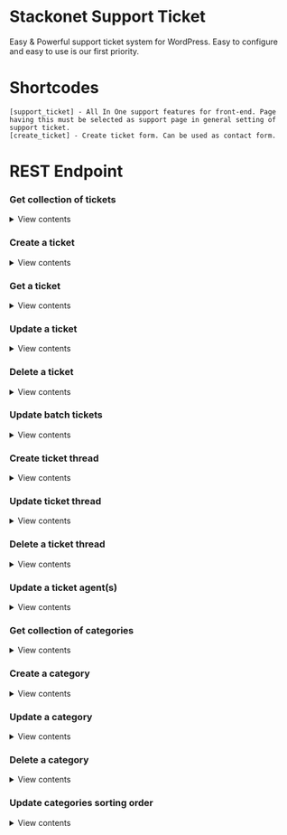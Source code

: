 # Stackonet Support Ticket
Easy & Powerful support ticket system for WordPress. Easy to configure and easy to use is our first priority.

# Shortcodes
```
[support_ticket] - All In One support features for front-end. Page having this must be selected as support page in general setting of support ticket.
[create_ticket] - Create ticket form. Can be used as contact form.
```

# REST Endpoint

### Get collection of tickets

<details>
<summary>View contents</summary>


Endpoint

`[GET /wp-json/stackonet-support-ticket/v1/tickets]`

Params:

| Property          | Type      | Required  | Default   | Description                                                           |
|-------------------|-----------|-----------|-----------|-----------------------------------------------------------------------|
| `page`            | integer   | **no**    | `1`       | Current page of the collection.                                       |
| `per_page`        | integer   | **no**    | `10`      | Maximum number of items to be returned in result set.                 |
| `search`          | string    | **no**    | `null`    | Limit results to those matching a string.                             |
| `city`            | string    | **no**    | `null`    | Limit results to those matching a city.                               |
| `ticket_status`   | integer   | **no**    | `null`    | Limit results to those matching ticket status.                        |
| `ticket_category` | integer   | **no**    | `null`    | Limit results to those matching ticket category.                      |
| `ticket_priority` | integer   | **no**    | `null`    | Limit results to those matching ticket priority.                      |
| `agent`           | integer   | **no**    | `null`    | Agent user id. Limit results to those matching support ticket agents  |


</details>

### Create a ticket

<details>
<summary>View contents</summary>


Endpoint

`[POST /wp-json/stackonet-support-ticket/v1/tickets]`

Params:

| Property          | Type      | Required  | Default   | Description                   |
|-------------------|-----------|-----------|-----------|-------------------------------|
| `name`            | string    | **yes**   | `null`    | User full name.               |
| `email`           | string    | **yes**   | `null`    | User email address.           |
| `subject`         | string    | **yes**   | `null`    | Ticket subject.               |
| `content`         | string    | **yes**   | `null`    | Ticket content.               |
| `phone_number`    | string    | **no**    | `null`    | User phone number.            |
| `category`        | integer   | **no**    | `null`    | Ticket category id.           |
| `status`          | integer   | **no**    | `null`    | Ticket status id.             |
| `priority`        | integer   | **no**    | `null`    | Ticket priority.              |
| `attachments`     | array     | **no**    | `[]`      | Array of WordPress media ID.  |


</details>

### Get a ticket

<details>
<summary>View contents</summary>


Endpoint

`[GET /wp-json/stackonet-support-ticket/v1/tickets/{id}]`

Replace `{id}` with actual ticket id.

</details>

### Update a ticket

<details>
<summary>View contents</summary>


Endpoint

`[POST|PUT|PATCH /wp-json/stackonet-support-ticket/v1/tickets/{id}]`

Replace `{id}` with actual ticket id.

Params: This endpoint accept same argument as create endpoint.

</details>

### Delete a ticket

<details>
<summary>View contents</summary>


Endpoint

`[DELETE /wp-json/stackonet-support-ticket/v1/tickets/{id}]`

Replace `{id}` with actual ticket id.

Params:

| Property  | Type     | Required | Default | Description                                        |
|-----------|----------|----------|---------|----------------------------------------------------|
| `action`  | string   | **no**   | `trash` | Value can be `trash` or `restore` or `delete`.     |


</details>

### Update batch tickets

<details>
<summary>View contents</summary>


Endpoint

`[POST /wp-json/stackonet-support-ticket/v1/tickets/batch]`

Params:

| Property  | Type     | Required | Default | Description                           |
|-----------|----------|----------|---------|---------------------------------------|
| `trash`   | array    | **no**   | `[]`    | Array of ticket id to be trashed.     |
| `restore` | array    | **no**   | `[]`    | Array of ticket id to be restored.    |
| `delete`  | array    | **no**   | `[]`    | Array of ticket id to be deleted.     |

</details>

### Create ticket thread

<details>
<summary>View contents</summary>


Endpoint

`[POST /wp-json/stackonet-support-ticket/v1/tickets/{id}/thread]`

Replace `{id}` with actual ticket id.

Params:

| Property              | Type     | Required | Default | Description                                                                           |
|-----------------------|----------|----------|---------|---------------------------------------------------------------------------------------|
| `thread_type`         | string   | **no**   | `null`  | Thread type. Value can be `report` or `log` or `reply` or `note` or `sms` or `email`. |
| `thread_content`      | array    | **no**   | `null`  | Thread content.                                                                       |
| `thread_attachments`  | array    | **no**   | `[]`    | Thread attachments. Array of WordPress media attachment id.                           |

</details>

### Update ticket thread

<details>
<summary>View contents</summary>


Endpoint

`[POST|PUT|PATCH /wp-json/stackonet-support-ticket/v1/tickets/{id}/thread/{thread_id}]`

Replace `{id}` with actual ticket id. and replace `{thread_id}` with actual thread id.

Params:

| Property              | Type     | Required | Default | Description       |
|-----------------------|----------|----------|---------|-------------------|
| `thread_content`      | array    | **no**   | `null`  | Thread content.   |

</details>

### Delete a ticket thread

<details>
<summary>View contents</summary>


Endpoint

`[DELETE /wp-json/stackonet-support-ticket/v1/tickets/{id}/thread/{thread_id}]`

Replace `{id}` with actual ticket id. and replace `{thread_id}` with actual thread id.

</details>


### Update a ticket agent(s)

<details>
<summary>View contents</summary>


Endpoint

`[POST|PUT|PATCH /wp-json/stackonet-support-ticket/v1/tickets/{id}/agent]`

Replace `{id}` with actual ticket id.

Params:

| Property      | Type     | Required | Default | Description                             |
|---------------|----------|----------|---------|-----------------------------------------|
| `agents_ids`  | array    | **no**   | `[]`    | Array of agents ids to assign ticket.   |

</details>


### Get collection of categories

<details>
<summary>View contents</summary>


Endpoint

`[GET /wp-json/stackonet-support-ticket/v1/categories]`

</details>


### Create a category

<details>
<summary>View contents</summary>


Endpoint

`[POST /wp-json/stackonet-support-ticket/v1/categories]`

Params:

| Property      | Type     | Required | Default | Description                                   |
|---------------|----------|----------|---------|-----------------------------------------------|
| `name`        | string   | **yes**  | `null`  | Category name.                                |
| `slug`        | string   | **no**   | `null`  | Category slug. Must be unique for category.   |
| `description` | string   | **no**   | `null`  | Category description.                         |
| `parent`      | integer  | **no**   | `null`  | Parent category ID.                           |

</details>

### Update a category

<details>
<summary>View contents</summary>


Endpoint

`[POST|PUT|PATCH /wp-json/stackonet-support-ticket/v1/categories/{id}]`

Replace `{id}` with actual category id.

Params:

| Property      | Type     | Required | Default | Description                                   |
|---------------|----------|----------|---------|-----------------------------------------------|
| `name`        | string   | **no**   | `null`  | Category name.                                |
| `slug`        | string   | **no**   | `null`  | Category slug. Must be unique for category.   |

</details>

### Delete a category

<details>
<summary>View contents</summary>


Endpoint

`[DELETE /wp-json/stackonet-support-ticket/v1/categories/{id}]`

Replace `{id}` with actual ticket id.

</details>

### Update categories sorting order

<details>
<summary>View contents</summary>


Endpoint

`[POST /wp-json/stackonet-support-ticket/v1/categories/batch]`

Params:

| Property      | Type     | Required | Default | Description                                                        |
|---------------|----------|----------|---------|--------------------------------------------------------------------|
| `menu_orders` | array   | **no**   | `[]`  |Array of all categories ID. New order will be set by numeric order.    |

</details>
